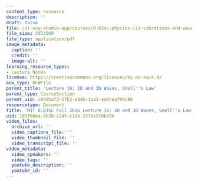 ```yaml
---
content_type: resource
description: ''
draft: false
file: /ol-ocw-studio-app/courses/8-03sc-physics-iii-vibrations-and-waves-fall-2016/185f60ea2b2bc245c1db2276c5f0b796_MIT8_03SCF16_hw_Lec16.pdf
file_size: 2553569
file_type: application/pdf
image_metadata:
  caption: ''
  credit: ''
  image-alt: ''
learning_resource_types:
- Lecture Notes
license: https://creativecommons.org/licenses/by-nc-sa/4.0/
ocw_type: OCWFile
parent_title: 'Lecture 16: 2D and 3D Waves, Snell''s Law'
parent_type: CourseSection
parent_uid: c84dbaf3-57b2-e84b-1aa1-aa8cea794c86
resourcetype: Document
title: 'MIT 8.03SC Fall 2016 Lecture 16: 2D and 3D Waves, Snell''s Law'
uid: 185f60ea-2b2b-c245-c1db-2276c5f0b796
video_files:
  archive_url: ''
  video_captions_file: ''
  video_thumbnail_file: ''
  video_transcript_file: ''
video_metadata:
  video_speakers: ''
  video_tags: ''
  youtube_description: ''
  youtube_id: ''
---
```

